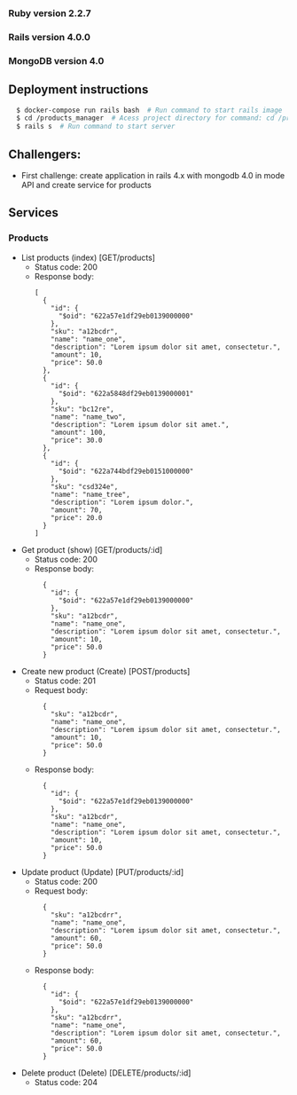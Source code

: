 ### Ruby version 2.2.7
### Rails version 4.0.0
### MongoDB version 4.0

## Deployment instructions

```bash
  $ docker-compose run rails bash  # Run command to start rails image
  $ cd /products_manager  # Acess project directory for command: cd /products_manager
  $ rails s  # Run command to start server
```

## Challengers:
  - First challenge: create application in rails 4.x with mongodb 4.0 in mode API and create service for products 

## Services

### Products

* List products (index) [GET/products]
  * Status code: 200
  * Response body:
      ```
      [
        {
          "id": {
            "$oid": "622a57e1df29eb0139000000"
          },
          "sku": "a12bcdr",
          "name": "name_one",
          "description": "Lorem ipsum dolor sit amet, consectetur.",
          "amount": 10,
          "price": 50.0
        },
        {
          "id": {
            "$oid": "622a5848df29eb0139000001"
          },
          "sku": "bc12re",
          "name": "name_two",
          "description": "Lorem ipsum dolor sit amet.",
          "amount": 100,
          "price": 30.0
        },
        {
          "id": {
            "$oid": "622a744bdf29eb0151000000"
          },
          "sku": "csd324e",
          "name": "name_tree",
          "description": "Lorem ipsum dolor.",
          "amount": 70,
          "price": 20.0
        }
      ]
      ```
* Get product (show) [GET/products/:id]
    * Status code: 200
    * Response body:
      ```
        {
          "id": {
            "$oid": "622a57e1df29eb0139000000"
          },
          "sku": "a12bcdr",
          "name": "name_one",
          "description": "Lorem ipsum dolor sit amet, consectetur.",
          "amount": 10,
          "price": 50.0
        }
      ```
* Create new product (Create) [POST/products]
    * Status code: 201
    * Request body:
      ```
        {
          "sku": "a12bcdr",
          "name": "name_one",
          "description": "Lorem ipsum dolor sit amet, consectetur.",
          "amount": 10,
          "price": 50.0
        }
      ```
    * Response body:
      ```
        {
          "id": {
            "$oid": "622a57e1df29eb0139000000"
          },
          "sku": "a12bcdr",
          "name": "name_one",
          "description": "Lorem ipsum dolor sit amet, consectetur.",
          "amount": 10,
          "price": 50.0
        }
      ```
* Update product (Update) [PUT/products/:id]
    * Status code: 200
    * Request body:
      ```
        {
          "sku": "a12bcdrr",
          "name": "name_one",
          "description": "Lorem ipsum dolor sit amet, consectetur.",
          "amount": 60,
          "price": 50.0
        }
      ```
    * Response body:
      ```
        {
          "id": {
            "$oid": "622a57e1df29eb0139000000"
          },
          "sku": "a12bcdrr",
          "name": "name_one",
          "description": "Lorem ipsum dolor sit amet, consectetur.",
          "amount": 60,
          "price": 50.0
        }
      ```
* Delete product (Delete) [DELETE/products/:id]
  * Status code: 204